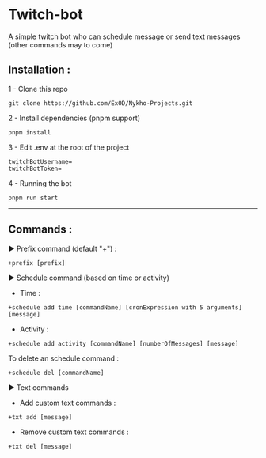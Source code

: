 # Twitch-bot
A simple twitch bot who can schedule message or send text messages (other commands may to come)

## Installation :
1 - Clone this repo
```
git clone https://github.com/Ex0D/Nykho-Projects.git
```
2 - Install dependencies (pnpm support)
```
pnpm install
```
3 - Edit .env at the root of the project
```
twitchBotUsername=
twitchBotToken=
```
4 - Running the bot
```
pnpm run start
```
***

## Commands :
► Prefix command (default "+") :
```
+prefix [prefix]
```

► Schedule command (based on time or activity)
- Time :
```
+schedule add time [commandName] [cronExpression with 5 arguments] [message]
```
- Activity :
```
+schedule add activity [commandName] [numberOfMessages] [message]
```

To delete an schedule command :
```
+schedule del [commandName]
```

► Text commands

- Add custom text commands :
```
+txt add [message]
```
- Remove custom text commands :
```
+txt del [message]
```